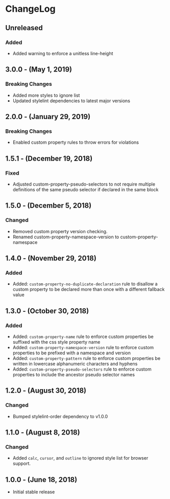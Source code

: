 ChangeLog
=========

Unreleased
----------

### Added
* Added warning to enforce a unitless line-height

3.0.0 - (May 1, 2019)
-----------------
### Breaking Changes
* Added more styles to ignore list
* Updated stylelint dependencies to latest major versions

2.0.0 - (January 29, 2019)
-----------------
### Breaking Changes
- Enabled custom property rules to throw errors for violations

1.5.1 - (December 19, 2018)
-----------------
### Fixed
* Adjusted custom-property-pseudo-selectors to not require multiple definitions of the same pseudo selector if declared in the same block

1.5.0 - (December 5, 2018)
-----------------
### Changed
* Removed custom property version checking.
* Renamed custom-property-namespace-version to custom-property-namespace

1.4.0 - (November 29, 2018)
-----------------
### Added
* Added: `custom-property-no-duplicate-declaration` rule to disallow a custom property to be declared more than once with a different fallback value

1.3.0 - (October 30, 2018)
------------------
### Added
* Added: `custom-property-name` rule to enforce custom properties be suffixed with the css style property name
* Added: `custom-property-namespace-version` rule to enforce custom properties to be prefixed with a namespace and version
* Added: `custom-property-pattern` rule to enforce custom properties be written in lowercase alphanumeric characters and hyphens
* Added: `custom-property-pseudo-selectors` rule to enforce custom properties to include the ancestor pseudo selector names

1.2.0 - (August 30, 2018)
------------------
### Changed
* Bumped stylelint-order dependency to v1.0.0

1.1.0 - (August 8, 2018)
------------------
### Changed
* Added `calc`, `cursor`, and `outline` to ignored style list for browser support.

1.0.0 - (June 18, 2018)
------------------
* Initial stable release
